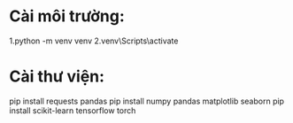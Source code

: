 # Cài môi trường:
1.python -m venv venv
2.venv\Scripts\activate

# Cài thư viện:
pip install requests pandas
pip install numpy pandas matplotlib seaborn
pip install scikit-learn tensorflow torch
